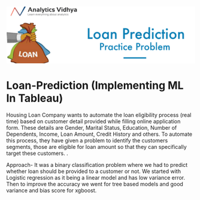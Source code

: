 ![alt text](https://github.com/sahil0094/Loan-Prediction/blob/master/laon.png?raw=true)
# Loan-Prediction (Implementing ML In Tableau)
Housing Loan Company wants to automate the loan eligibility process (real time) based on customer detail provided while 
filling online application form. These details are Gender, Marital Status, Education, Number of Dependents, Income, Loan 
Amount, Credit History and others. To automate this process, they have given a problem to identify the customers segments,
those are eligible for loan amount so that they can specifically target these customers. .

Approach- It was a binary classification problem where we had to predict whether loan should be provided to a customer or 
not. We started with Logistic regression as it being a linear model and has low variance error. Then to improve the accuracy we 
went for tree based models and good variance and bias score for xgboost.

